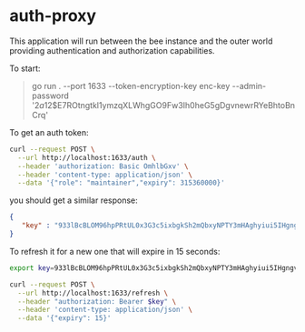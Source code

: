 # auth-proxy

This application will run between the bee instance and the outer world providing authentication and authorization capabilities.

To start:

> go run . --port 1633 --token-encryption-key enc-key --admin-password '$2a$12$E7ROtngtkl1ymzqXLWhgGO9Fw3Ih0heG5gDgvnewrRYeBhtoBnCrq'

To get an auth token:

```sh
curl --request POST \
  --url http://localhost:1633/auth \
  --header 'authorization: Basic OmhlbGxv' \
  --header 'content-type: application/json' \
  --data '{"role": "maintainer","expiry": 315360000}'
```

you should get a similar response:

```json
{
   "key" : "933lBcBLOM96hpPRtUL0x3G3c5ixbgkSh2mQbxyNPTY3mHAghyiui5IHgngvQsrhbLRlbS4VOrViCymKnMtX7O4/jYclDvE45D/9AJUoQvvKGhNS6upq"
}
```

To refresh it for a new one that will expire in 15 seconds:

```sh
export key=933lBcBLOM96hpPRtUL0x3G3c5ixbgkSh2mQbxyNPTY3mHAghyiui5IHgngvQsrhbLRlbS4VOrViCymKnMtX7O4/jYclDvE45D/9AJUoQvvKGhNS6upq

curl --request POST \
  --url http://localhost:1633/refresh \
  --header "authorization: Bearer $key" \
  --header 'content-type: application/json' \
  --data '{"expiry": 15}'
```
